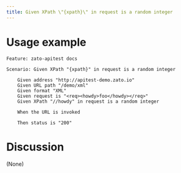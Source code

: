 ```yaml
---
title: Given XPath \"{xpath}\" in request is a random integer
---
```


Usage example
=============

    Feature: zato-apitest docs

    Scenario: Given XPath "{xpath}" in request is a random integer

        Given address "http://apitest-demo.zato.io"
        Given URL path "/demo/xml"
        Given format "XML"
        Given request is "<req><howdy>foo</howdy></req>"
        Given XPath "//howdy" in request is a random integer

        When the URL is invoked

        Then status is "200"

Discussion
==========

(None)
